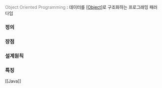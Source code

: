 <span style="color:gray">Object Oriented Programming </span>
: 데이터를 [[Object]](객체)로 구조화하는 프로그래밍 패러다임
### 정의

### 장점

### 설계원칙

### 특징


[[Java]]
